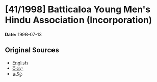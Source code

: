 # [41/1998] Batticaloa Young Men's Hindu Association (Incorporation)

**Date:** 1998-07-13

## Original Sources

- [English](https://documents.gov.lk/view/acts/1998/7/41-1998_E.pdf)
- [සිංහල](https://documents.gov.lk/view/acts/1998/7/41-1998_S.pdf)
- [தமிழ்](https://documents.gov.lk/view/acts/1998/7/41-1998_T.pdf)
